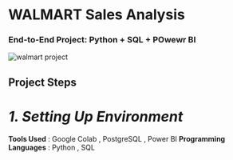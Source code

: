 # WALMART Sales Analysis
### End-to-End Project: Python + SQL + POwewr BI    

![walmart project](https://github.com/user-attachments/assets/70fadc2e-1f95-49c2-975a-f20c659e785f)

##  **Project Steps**
# *1. Setting Up Environment*

 **Tools Used** : Google Colab , PostgreSQL , Power BI
**Programming Languages** : Python , SQL
